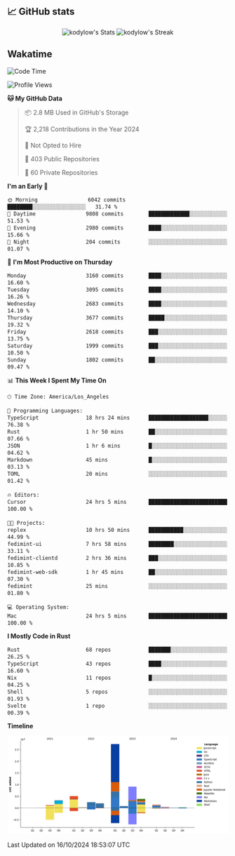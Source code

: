 ## 📈 GitHub stats
<!--START_SECTION:github-->
<div class="badges-githubstats">
  <p align="center">
    <img src="https://github-readme-stats.vercel.app/api?username=kodylow&theme=tokyonight&show_icons=true&hide_border=true&count_private=true&include_all_commits=true" alt="kodylow's Stats" height="165">
    <img src="https://github-readme-streak-stats.herokuapp.com/?user=kodylow&theme=tokyonight&hide_border=true" alt="kodylow's Streak" height="165">
  </p>
</div>
<!--END_SECTION:github-->

## Wakatime 
<!--START_SECTION:waka-->
![Code Time](http://img.shields.io/badge/Code%20Time-1%2C185%20hrs%2012%20mins-blue)

![Profile Views](http://img.shields.io/badge/Profile%20Views-42-blue)

**🐱 My GitHub Data** 

> 📦 2.8 MB Used in GitHub's Storage 
 > 
> 🏆 2,218 Contributions in the Year 2024
 > 
> 🚫 Not Opted to Hire
 > 
> 📜 403 Public Repositories 
 > 
> 🔑 60 Private Repositories 
 > 
**I'm an Early 🐤** 

```text
🌞 Morning                6042 commits        ████████░░░░░░░░░░░░░░░░░   31.74 % 
🌆 Daytime                9808 commits        █████████████░░░░░░░░░░░░   51.53 % 
🌃 Evening                2980 commits        ████░░░░░░░░░░░░░░░░░░░░░   15.66 % 
🌙 Night                  204 commits         ░░░░░░░░░░░░░░░░░░░░░░░░░   01.07 % 
```
📅 **I'm Most Productive on Thursday** 

```text
Monday                   3160 commits        ████░░░░░░░░░░░░░░░░░░░░░   16.60 % 
Tuesday                  3095 commits        ████░░░░░░░░░░░░░░░░░░░░░   16.26 % 
Wednesday                2683 commits        ████░░░░░░░░░░░░░░░░░░░░░   14.10 % 
Thursday                 3677 commits        █████░░░░░░░░░░░░░░░░░░░░   19.32 % 
Friday                   2618 commits        ███░░░░░░░░░░░░░░░░░░░░░░   13.75 % 
Saturday                 1999 commits        ███░░░░░░░░░░░░░░░░░░░░░░   10.50 % 
Sunday                   1802 commits        ██░░░░░░░░░░░░░░░░░░░░░░░   09.47 % 
```


📊 **This Week I Spent My Time On** 

```text
🕑︎ Time Zone: America/Los_Angeles

💬 Programming Languages: 
TypeScript               18 hrs 24 mins      ███████████████████░░░░░░   76.38 % 
Rust                     1 hr 50 mins        ██░░░░░░░░░░░░░░░░░░░░░░░   07.66 % 
JSON                     1 hr 6 mins         █░░░░░░░░░░░░░░░░░░░░░░░░   04.62 % 
Markdown                 45 mins             █░░░░░░░░░░░░░░░░░░░░░░░░   03.13 % 
TOML                     20 mins             ░░░░░░░░░░░░░░░░░░░░░░░░░   01.42 % 

🔥 Editors: 
Cursor                   24 hrs 5 mins       █████████████████████████   100.00 % 

🐱‍💻 Projects: 
replex                   10 hrs 50 mins      ███████████░░░░░░░░░░░░░░   44.99 % 
fedimint-ui              7 hrs 58 mins       ████████░░░░░░░░░░░░░░░░░   33.11 % 
fedimint-clientd         2 hrs 36 mins       ███░░░░░░░░░░░░░░░░░░░░░░   10.85 % 
fedimint-web-sdk         1 hr 45 mins        ██░░░░░░░░░░░░░░░░░░░░░░░   07.30 % 
fedimint                 25 mins             ░░░░░░░░░░░░░░░░░░░░░░░░░   01.80 % 

💻 Operating System: 
Mac                      24 hrs 5 mins       █████████████████████████   100.00 % 
```

**I Mostly Code in Rust** 

```text
Rust                     68 repos            ███████░░░░░░░░░░░░░░░░░░   26.25 % 
TypeScript               43 repos            ████░░░░░░░░░░░░░░░░░░░░░   16.60 % 
Nix                      11 repos            █░░░░░░░░░░░░░░░░░░░░░░░░   04.25 % 
Shell                    5 repos             ░░░░░░░░░░░░░░░░░░░░░░░░░   01.93 % 
Svelte                   1 repo              ░░░░░░░░░░░░░░░░░░░░░░░░░   00.39 % 
```



**Timeline**

![Lines of Code chart](https://raw.githubusercontent.com/Kodylow/Kodylow/master/assets/bar_graph.png)


 Last Updated on 16/10/2024 18:53:07 UTC
<!--END_SECTION:waka-->
